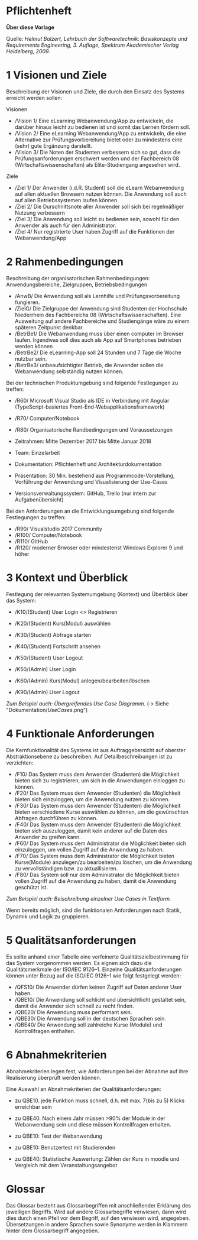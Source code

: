 # **Pflichtenheft**

**Über diese Vorlage**

Quelle: *Helmut Balzert, Lehrbuch der Softwaretechnik: Basiskonzepte und Requirements Engineering, 3. Auflage, Spektrum Akademischer Verlag Heidelberg, 2009.*

# 1 Visionen und Ziele
Beschreibung der Visionen und Ziele, die durch den Einsatz des Systems erreicht werden sollen:

Visionen
- /Vision 1/ Eine eLearning Webanwendung/App zu entwickeln, die darüber hinaus leicht zu bedienen ist und somit das Lernen fördern soll.
- /Vision 2/ Eine eLearning Webanwendung/App zu entwickeln, die eine Alternative zur Prüfungsvorbereitung bietet oder zu mindestens eine (sehr) gute Ergänzung darstellt.
- /Vision 3/ Die Noten der Studenten verbessern sich so gut, dass die Prüfungsanforderungen erschwert werden und der Fachbereich 08 (Wirtschaftswissenschaften) als Elite-Studiengang angesehen wird.

Ziele
- /Ziel 1/ Der Anwender (i.d.R. Student) soll die eLearn Webanwendung auf allen aktuellen Browsern nutzen können. Die Anwendung soll auch auf allen Betriebssystemen laufen können.
- /Ziel 2/ Die Durschnittsnote aller Anwender soll sich bei regelmäßiger Nutzung verbessern
- /Ziel 3/ Die Anwendung soll leicht zu bedienen sein, sowohl für den Anwender als auch für den Administrator.
- /Ziel 4/ Nur registrierte User haben Zugriff auf die Funktionen der Webanwendung/App

# 2 Rahmenbedingungen
Beschreibung der organisatorischen Rahmenbedingungen: Anwendungsbereiche, Zielgruppen, Betriebsbedingungen

- /AnwB/ Die Anwendung soll als Lernhilfe und Prüfungsvorbereitung fungieren.
- /ZielG/ Die Zielgruppe der Anwendung sind Studenten der Hochschule Niederrhein des Fachbereichs 08 (Wirtschaftswissenschaften). Eine Ausweitung auf andere Fachbereiche und Studiengänge wäre zu einem späteren Zeitpunkt denkbar. 
- /BetrBe1/ Die Webanwendung muss über einen computer im Browser laufen. Irgendwas soll dies auch als App auf Smartphones betrieben werden können
- /BetrBe2/ Die eLearning-App soll 24 Stunden und 7 Tage die Woche nutzbar sein.
- /BetrBe3/ unbeaufsichtigter Betrieb, die Anwender sollen die Webanwendung selbständig nutzen können.

Bei der technischen Produktumgebung sind folgende Festlegungen zu treffen:

- /R60/ Microsoft Visual Studio als IDE in Verbindung mit Angular (TypeScript-basiertes Front-End-Webapplikationsframework)
- /R70/ Computer/Notebook 
- /R80/ Organisatorische Randbedingungen und Voraussetzungen  

- Zeitrahmen: Mitte Dezember 2017 bis Mitte Januar 2018
- Team: Einzelarbeit
- Dokumentation: Pflichtenheft und Architekturdokumentation
- Präsentation: 30 Min. bestehend aus Programmcode-Vorstellung, Vorführung der Anwendung und Visualisierung der Use-Cases
- Versionsverwaltungssystem: GitHub, Trello (nur intern zur Aufgabenübersicht)

Bei den Anforderungen an die Entwicklungsumgebung sind folgende Festlegungen zu treffen:

- /R90/  Visualstudio 2017 Community
- /R100/ Computer/Notebook
- /R110/ GitHub
- /R120/ moderner Brwoser oder mindestenst Windows Explorer 9 und höher

# 3 Kontext und Überblick
Festlegung der relevanten Systemumgebung (Kontext) und Überblick über das System:

- /K10/(Student) User Login <<extend>> Registrieren
- /K20/(Student) Kurs(Modul) auswählen
- /K30/(Student) Abfrage starten
- /K40/(Student) Fortschritt ansehen
- /K50/(Student) User Logout

- /K50/(Admin) User Login
- /K60/(Admin) Kurs(Modul) anlegen/bearbeiten/löschen
- /K90/(Admin) User Logout

*Zum Beispiel auch: Übergreifendes Use Case Diagramm.* (-> Siehe "Dokumentation/*UseCases*.png")

# 4 Funktionale Anforderungen
Die Kernfunktionalität des Systems ist aus Auftraggebersicht auf oberster Abstraktionsebene zu beschreiben. Auf Detailbeschreibungen ist zu verzichten:

- /F10/ Das System muss dem Anwender (Studenten) die Möglichkeit bieten sich zu registrieren, um sich in die Anwendungen einloggen zu können.
- /F20/ Das System muss dem Anwender (Studenten) die Möglichkeit bieten sich einzuloggen, um die Anwendung nutzen zu können.
- /F30/ Das System muss dem Anwender (Studenten) die Möglichkeit bieten verschiedene Kurse auswählen zu können, um die gewünschten Abfragen durchführen zu können.
- /F40/ Das System muss dem Anwender (Studenten) die Möglichkeit bieten sich auszuloggen, damit kein anderer auf die Daten des Anwender zu greifen kann.
- /F60/ Das System muss dem Administrator die Möglichkeit bieten sich einzuloggen, um vollen Zugriff auf die Anwendung zu haben.
- /F70/ Das System muss dem Administrator die Möglichkeit bieten Kurse(Module) anzulegen/zu bearbeiten/zu löschen, um die Anwendung zu vervollständigen bzw. zu aktuallisieren.
- /F80/ Das System soll nur dem Administrator die Möglichkeit bieten vollen Zugriff auf die Anwendung zu haben, damit die Anwendung geschützt ist.

*Zum Beispiel auch: Beischreibung einzelner Use Cases in Textform.*

Wenn bereits möglich, sind die funktionalen Anforderungen nach Statik, Dynamik und Logik zu gruppieren.

# 5 Qualitätsanforderungen
Es sollte anhand einer Tabelle eine verfeinerte Qualitätszielbestimmung für das System vorgenommen werden. Es eignen sich dazu die Qualitätsmerkmale der ISO/IEC 9126–1.
Einzelne Qualitätsanforderungen können unter Bezug auf die ISO/IEC 9126–1 wie folgt festgelegt werden:


- /QFS10/ Die Anwender dürfen keinen Zugriff auf Daten anderer User haben.
- /QBE10/ Die Anwendung soll schlicht und übersichtlicht gestaltet sein, damit die Anwender sich schnell zu recht finden.
- /QBE20/ Die Anwendung muss performant sein.
- /QBE30/ Die Anwendung soll in der deutschen Sprachen sein.
- /QBE40/ Die Anwendung soll zahlreiche Kurse (Module) und Kontrollfragen enthalten.

# 6 Abnahmekriterien
Abnahmekriterien legen fest, wie Anforderungen bei der Abnahme auf ihre Realisierung überprüft werden können.

Eine Auswahl an Abnahmekriterien der Qualitätsanforderungen:

-	zu QBE10. jede Funktion muss schnell, d.h. mit max. 7(bis zu 5) Klicks erreichbar sein
-	zu QBE40. Nach einem Jahr müssen >90% der Module in der Webanwendung sein und diese müssen Kontrollfragen erhalten.

-	zu QBE10: Test der Webanwendung
-	zu QBE10: Benutzertest mit Studierenden
-	zu QBE40: Statistische Auswertung: Zählen der Kurs in moodle und Vergleich mit dem Veranstaltungsangebot

# Glossar
Das Glossar besteht aus Glossarbegriffen mit anschließender Erklärung des jeweiligen Begriffs. Wird auf andere Glossarbegriffe verwiesen, dann wird dies durch einen Pfeil vor dem Begriff, auf den verwiesen wird, angegeben. Übersetzungen in andere Sprachen sowie Synonyme werden in Klammern hinter dem Glossarbegriff angegeben.
